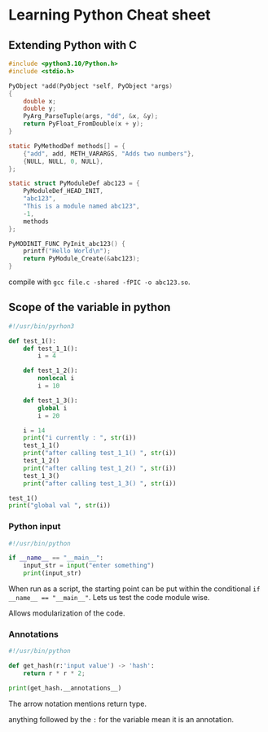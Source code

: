 # Learning Python Cheat sheet

## Extending Python with C

```c
#include <python3.10/Python.h>
#include <stdio.h>

PyObject *add(PyObject *self, PyObject *args)
{
    double x;
    double y;
    PyArg_ParseTuple(args, "dd", &x, &y);
    return PyFloat_FromDouble(x + y);
}

static PyMethodDef methods[] = {
    {"add", add, METH_VARARGS, "Adds two numbers"},
    {NULL, NULL, 0, NULL},
};

static struct PyModuleDef abc123 = {
    PyModuleDef_HEAD_INIT,
    "abc123",
    "This is a module named abc123",
    -1,
    methods
};

PyMODINIT_FUNC PyInit_abc123() {
    printf("Hello World\n");
    return PyModule_Create(&abc123);
}
```

compile with `gcc file.c -shared -fPIC -o abc123.so`.

## Scope of the variable in python

```python
#!/usr/bin/pyrhon3

def test_1():
    def test_1_1():
        i = 4

    def test_1_2():
        nonlocal i
        i = 10

    def test_1_3():
        global i
        i = 20

    i = 14
    print("i currently : ", str(i))
    test_1_1()
    print("after calling test_1_1() ", str(i))
    test_1_2()
    print("after calling test_1_2() ", str(i))
    test_1_3()
    print("after calling test_1_3() ", str(i))

test_1()
print("global val ", str(i))
```

### Python input

```python
#!/usr/bin/python

if __name__ == "__main__":
    input_str = input("enter something")
    print(input_str)

```

When run as a script, the starting point can be put within the conditional `if __name__ == "__main__"`. Lets us test the code module wise.

Allows modularization of the code.


### Annotations

```python
#!/usr/bin/python

def get_hash(r:'input value') -> 'hash':
    return r * r * 2;

print(get_hash.__annotations__)

```

The arrow notation mentions return type.

anything followed by the `:` for the variable mean it is an annotation.

